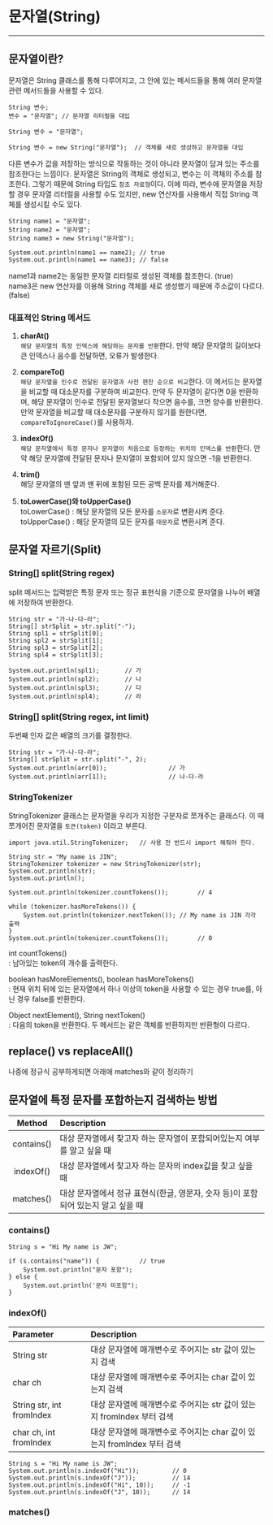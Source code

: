 # 문자열(String)
___

## 문자열이란?
문자열은 String 클래스를 통해 다루어지고, 그 안에 있는 메서드들을 통해 여러 문자열 관련 메서드들을 사용할 수 있다.
```
String 변수;
변수 = "문자열";	// 문자열 리터럴을 대입

String 변수 = "문자열";

String 변수 = new String("문자열");	// 객체를 새로 생성하고 문자열을 대입
```

다른 변수가 값을 저장하는 방식으로 작동하는 것이 아니라 문자열이 담겨 있는 주소를 참조한다는 느낌이다.
문자열은 String의 객체로 생성되고, 변수는 이 객체의 주소를 참조한다. 그렇기 때문에 String 타입도 `참조 자료형`이다. 이에 따라, 변수에 문자열을 저장할 경우 문자열 리터럴을 사용할 수도 있지만, new 연산자를 사용해서 직접 String 객체를 생성시킬 수도 있다.
```
String name1 = "문자열";
String name2 = "문자열";
String name3 = new String("문자열");

System.out.println(name1 == name2);	// true
System.out.println(name1 == name3);	// false
```
name1과 name2는 동일한 문자열 리터럴로 생성된 객체를 참조한다. (true)  
name3은 new 연산자를 이용해 String 객체를 새로 생성했기 때문에 주소값이 다르다. (false)

### 대표적인 String 메서드
1. **charAt()**  
`해당 문자열의 특정 인덱스에 해당하는 문자를 반환`한다. 만약 해당 문자열의 길이보다 큰 인덱스나 음수를 전달하면, 오류가 발생한다.

2. **compareTo()**  
`해당 문자열을 인수로 전달된 문자열과 사전 편찬 순으로 비교`한다. 이 메서드는 문자열을 비교할 때 대소문자를 구분하여 비교한다. 만약 두 문자열이 같다면 0을 반환하며, 해당 문자열이 인수로 전달된 문자열보다 작으면 음수를, 크면 양수를 반환한다. 만약 문자열을 비교할 때 대소문자를 구분하지 않기를 원한다면, `compareToIgnoreCase()`를 사용하자.

3. **indexOf()**  
`해당 문자열에서 특정 문자나 문자열이 처음으로 등장하는 위치의 인덱스를 반환`한다. 만약 해당 문자열에 전달된 문자나 문자열이 포함되어 있지 않으면 -1을 반환한다.

4. **trim()**  
해당 문자열의 맨 앞과 맨 뒤에 포함된 모든 공백 문자를 제거해준다.

5. **toLowerCase()와 toUpperCase()**  
toLowerCase() : 해당 문자열의 모든 문자를 `소문자`로 변환시켜 준다.  
toUpperCase() : 해당 문자열의 모든 문자를 `대문자`로 변환시켜 준다.
## 문자열 자르기(Split)
### String[] split(String regex)

split 메서드는 입력받은 특정 문자 또는 정규 표현식을 기준으로 문자열을 나누어 배열에 저장하여 반환한다.
```
String str = "가-나-다-라";
String[] strSplit = str.split("-");
String spl1 = strSplit[0];
String spl2 = strSplit[1];
String spl3 = strSplit[2];
String spl4 = strSplit[3];

System.out.println(spl1);       // 가
System.out.println(spl2);       // 나
System.out.println(spl3);       // 다
System.out.println(spl4);       // 라
```

### String[] split(String regex, int limit)

두번째 인자 값은 배열의 크기를 결정한다.
```
String str = "가-나-다-라";
String[] strSplit = str.split("-", 2);
System.out.println(arr[0]);                 // 가
System.out.println(arr[1]);                 // 나-다-라
```

### StringTokenizer
StringTokenizer 클래스는 문자열을 우리가 지정한 구분자로 쪼개주는 클래스다.
이 때 쪼개어진 문자열을 `토큰(token)` 이라고 부른다.

```
import java.util.StringTokenizer;	// 사용 전 반드시 import 해줘야 한다.

String str = "My name is JIN";
StringTokenizer tokenizer = new StringTokenizer(str);
System.out.println(str);
System.out.println();

System.out.println(tokenizer.countTokens());		// 4

while (tokenizer.hasMoreTokens()) {
    System.out.println(tokenizer.nextToken()); // My name is JIN 각각 출력
}
System.out.println(tokenizer.countTokens());		// 0
```
int countTokens()  
: 남아있는 token의 개수를 출력한다.

boolean hasMoreElements(), boolean hasMoreTokens()  
: 현재 위치 뒤에 있는 문자열에서 하나 이상의 token을 사용할 수 있는 경우 true를, 아닌 경우 false를 반환한다.

Object nextElement(), String nextToken()  
: 다음의 token을 반환한다. 두 메서드는 같은 객체를 반환하지만 반환형이 다르다.


## replace() vs replaceAll()
나중에 정규식 공부하게되면 아래애 matches와 같이 정리하기   

[//]: # (https://jamesdreaming.tistory.com/85)


## 문자열에 특정 문자를 포함하는지 검색하는 방법

|   Method   | Description                                      |
|:----------:|:-------------------------------------------------|
| contains() | 대상 문자열에서 찾고자 하는 문자열이 포함되어있는지 여부를 알고 싶을 때         |
| indexOf()  | 대상 문자열에서 찾고자 하는 문자의 index값을 찾고 싶을 때              |
| matches()  | 대상 문자열에서 정규 표현식(한글, 영문자, 숫자 등)이 포함되어 있는지 알고 싶을 때 |

### contains()
```
String s = "Hi My name is JW";

if (s.contains("name")) {           // true
    System.out.println("문자 포함");
} else {
    System.out.println('문자 미포함");
} 
```

### indexOf()
| Parameter                 | Description                                    |
|:--------------------------|:-----------------------------------------------|
| String str                | 대상 문자열에 매개변수로 주어지는 str 값이 있는지 검색               |
| char ch                   | 대상 문자열에 매개변수로 주어지는 char 값이 있는지 검색              |
| String str, int fromIndex | 대상 문자열에 매개변수로 주어지는 str 값이 있는지 fromIndex 부터 검색  |
| char ch, int fromIndex    | 대상 문자열에 매개변수로 주어지는 char 값이 있는지 fromIndex 부터 검색 |

```
String s = "Hi My name is JW";
System.out.println(s.indexOf("Hi"));         // 0
System.out.println(s.indexOf("J"));          // 14
System.out.println(s.indexOf("Hi", 10));     // -1 
System.out.println(s.indexOf("J", 10));      // 14
```

### matches()
[//]: # (https://coding-factory.tistory.com/534)